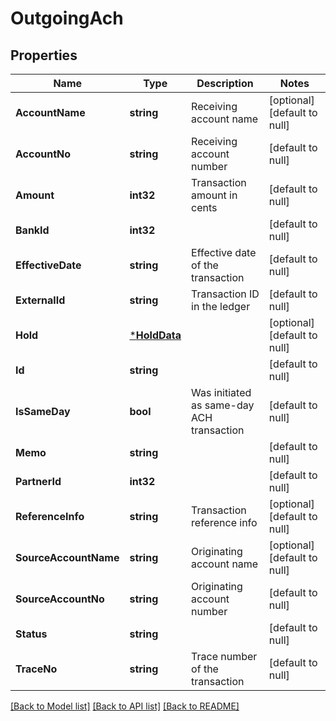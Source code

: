 # OutgoingAch

## Properties
Name | Type | Description | Notes
------------ | ------------- | ------------- | -------------
**AccountName** | **string** | Receiving account name | [optional] [default to null]
**AccountNo** | **string** | Receiving account number | [default to null]
**Amount** | **int32** | Transaction amount in cents | [default to null]
**BankId** | **int32** |  | [default to null]
**EffectiveDate** | **string** | Effective date of the transaction | [default to null]
**ExternalId** | **string** | Transaction ID in the ledger | [default to null]
**Hold** | [***HoldData**](hold_data.md) |  | [optional] [default to null]
**Id** | **string** |  | [default to null]
**IsSameDay** | **bool** | Was initiated as same-day ACH transaction | [default to null]
**Memo** | **string** |  | [default to null]
**PartnerId** | **int32** |  | [default to null]
**ReferenceInfo** | **string** | Transaction reference info | [optional] [default to null]
**SourceAccountName** | **string** | Originating account name | [optional] [default to null]
**SourceAccountNo** | **string** | Originating account number | [default to null]
**Status** | **string** |  | [default to null]
**TraceNo** | **string** | Trace number of the transaction | [default to null]

[[Back to Model list]](../README.md#documentation-for-models) [[Back to API list]](../README.md#documentation-for-api-endpoints) [[Back to README]](../README.md)

